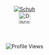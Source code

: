 <div align="center"><a href="https://github.com/Schuh1337"><img src="https://readme-typing-svg.demolab.com?font=Fira+Code&size=33&duration=3333&color=0046bf&center=true&vCenter=true&width=333&lines=<%20Schuh%20>" alt="Schuh"></a></div>
<div align="center"><a href="https://discord.com/users/492707412504215552"><img width="32px" alt="Discord" src="https://cdn.prod.website-files.com/6257adef93867e50d84d30e2/636e0a69f118df70ad7828d4_icon_clyde_blurple_RGB.svg"/></a></div>
<br><br>
<div align="center"><img style="margin-top: 20px;" alt="Profile Views" src="https://komarev.com/ghpvc/?username=Schuh1337&color=blue"></div>

